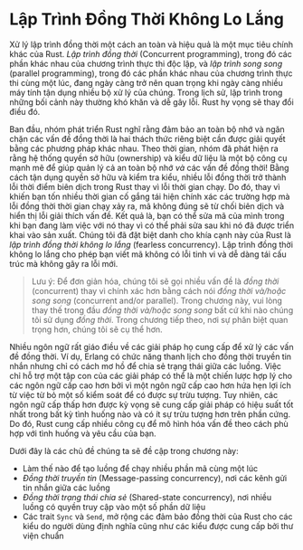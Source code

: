 # Lập Trình Đồng Thời Không Lo Lắng

Xử lý lập trình đồng thời một cách an toàn và hiệu quả là một mục tiêu chính
khác của Rust. _Lập trình đồng thời_ (Concurrent programming), trong đó các phần
khác nhau của chương trình thực thi độc lập, và _lập trình song song_ (parallel
programming), trong đó các phần khác nhau của chương trình thực thi cùng một
lúc, đang ngày càng trở nên quan trọng khi ngày càng nhiều máy tính tận dụng
nhiều bộ xử lý của chúng. Trong lịch sử, lập trình trong những bối cảnh này
thường khó khăn và dễ gây lỗi. Rust hy vọng sẽ thay đổi điều đó.

Ban đầu, nhóm phát triển Rust nghĩ rằng đảm bảo an toàn bộ nhớ và ngăn chặn các
vấn đề đồng thời là hai thách thức riêng biệt cần được giải quyết bằng các
phương pháp khác nhau. Theo thời gian, nhóm đã phát hiện ra rằng hệ thống quyền
sở hữu (ownership) và kiểu dữ liệu là một bộ công cụ mạnh mẽ để giúp quản lý cả
an toàn bộ nhớ _và_ các vấn đề đồng thời! Bằng cách tận dụng quyền sở hữu và
kiểm tra kiểu, nhiều lỗi đồng thời trở thành lỗi thời điểm biên dịch trong Rust
thay vì lỗi thời gian chạy. Do đó, thay vì khiến bạn tốn nhiều thời gian cố gắng
tái hiện chính xác các trường hợp mà lỗi đồng thời thời gian chạy xảy ra, mã
không đúng sẽ từ chối biên dịch và hiển thị lỗi giải thích vấn đề. Kết quả là,
bạn có thể sửa mã của mình trong khi bạn đang làm việc với nó thay vì có thể
phải sửa sau khi nó đã được triển khai vào sản xuất. Chúng tôi đã đặt biệt danh
cho khía cạnh này của Rust là _lập trình đồng thời không lo lắng_ (fearless
concurrency). Lập trình đồng thời không lo lắng cho phép bạn viết mã không có
lỗi tinh vi và dễ dàng tái cấu trúc mà không gây ra lỗi mới.

> Lưu ý: Để đơn giản hóa, chúng tôi sẽ gọi nhiều vấn đề là _đồng thời_
> (concurrent) thay vì chính xác hơn bằng cách nói _đồng thời và/hoặc song song_
> (concurrent and/or parallel). Trong chương này, vui lòng thay thế trong đầu
> _đồng thời và/hoặc song song_ bất cứ khi nào chúng tôi sử dụng _đồng thời_.
> Trong chương tiếp theo, nơi sự phân biệt quan trọng hơn, chúng tôi sẽ cụ thể
> hơn.

Nhiều ngôn ngữ rất giáo điều về các giải pháp họ cung cấp để xử lý các vấn đề
đồng thời. Ví dụ, Erlang có chức năng thanh lịch cho đồng thời truyền tin nhắn
nhưng chỉ có cách mơ hồ để chia sẻ trạng thái giữa các luồng. Việc chỉ hỗ trợ
một tập con của các giải pháp có thể là một chiến lược hợp lý cho các ngôn ngữ
cấp cao hơn bởi vì một ngôn ngữ cấp cao hơn hứa hẹn lợi ích từ việc từ bỏ một số
kiểm soát để có được sự trừu tượng. Tuy nhiên, các ngôn ngữ cấp thấp hơn được kỳ
vọng sẽ cung cấp giải pháp có hiệu suất tốt nhất trong bất kỳ tình huống nào và
có ít sự trừu tượng hơn trên phần cứng. Do đó, Rust cung cấp nhiều công cụ để mô
hình hóa vấn đề theo cách phù hợp với tình huống và yêu cầu của bạn.

Dưới đây là các chủ đề chúng ta sẽ đề cập trong chương này:

- Làm thế nào để tạo luồng để chạy nhiều phần mã cùng một lúc
- _Đồng thời truyền tin_ (Message-passing concurrency), nơi các kênh gửi tin
  nhắn giữa các luồng
- _Đồng thời trạng thái chia sẻ_ (Shared-state concurrency), nơi nhiều luồng có
  quyền truy cập vào một số phần dữ liệu
- Các trait `Sync` và `Send`, mở rộng các đảm bảo đồng thời của Rust cho các
  kiểu do người dùng định nghĩa cũng như các kiểu được cung cấp bởi thư viện
  chuẩn
